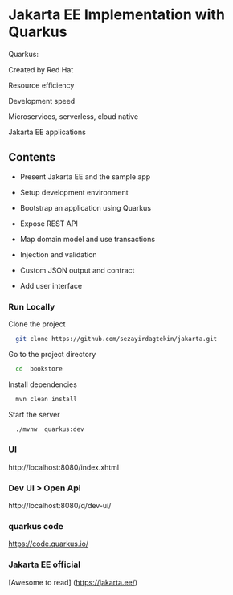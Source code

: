 
# Jakarta EE Implementation with Quarkus
Quarkus:

Created by Red Hat

Resource efficiency

Development speed

Microservices, serverless, cloud native

Jakarta EE applications
## Contents
- Present Jakarta EE and the sample app

- Setup development environment

- Bootstrap an application using Quarkus

- Expose REST API

- Map domain model and use transactions

- Injection and validation

- Custom JSON output and contract

- Add user interface


### Run Locally

Clone the project

```bash
  git clone https://github.com/sezayirdagtekin/jakarta.git
```

Go to the project directory

```bash
  cd  bookstore
```

Install dependencies

```bash
  mvn clean install
```

Start the server

```bash
  ./mvnw  quarkus:dev
```
### UI
http://localhost:8080/index.xhtml

### Dev UI > Open Api
http://localhost:8080/q/dev-ui/

### quarkus code
https://code.quarkus.io/

### Jakarta EE official
[Awesome to read] (https://jakarta.ee/)
